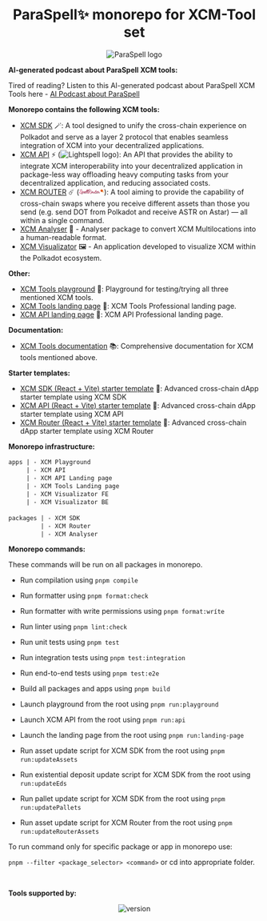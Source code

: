 <h1 align="center">
ParaSpell✨ monorepo for XCM-Tool set
</h1>

<p align="center">
<img width="400" alt="ParaSpell logo" src="https://github.com/paraspell/xcm-tools/assets/55763425/a65e3626-84cf-444b-ab77-9375508e5895">
</p>

**AI-generated podcast about ParaSpell XCM tools:**

Tired of reading? Listen to this AI-generated podcast about ParaSpell XCM Tools here - [AI Podcast about ParaSpell](https://notebooklm.google.com/notebook/4707adaa-0abf-417d-b48f-0f387e3625d3/audio)

**Monorepo contains the following XCM tools:**
- [XCM SDK](https://github.com/paraspell/xcm-tools/tree/main/packages/sdk) 🪄: A tool designed to unify the cross-chain experience on Polkadot and serve as a layer 2 protocol that enables seamless integration of XCM into your decentralized applications.
- [XCM API](https://github.com/paraspell/xcm-tools/tree/main/apps/xcm-api) ⚡️ (<img width="50" alt="Lightspell logo" src="https://user-images.githubusercontent.com/55763425/251588168-4855abc3-445a-4207-9a65-e891975be62c.png">): An API that provides the ability to integrate XCM interoperability into your decentralized application in package-less way offloading heavy computing tasks from your decentralized application, and reducing associated costs.
- [XCM ROUTER](https://github.com/paraspell/xcm-tools/tree/main/packages/xcm-router) ☄️ (<img width="50" alt="Spellrouter logo" src="https://raw.githubusercontent.com/paraspell/presskit/refs/heads/main/logos_spellrouter/Full%20name.png">): A tool aiming to provide the capability of cross-chain swaps where you receive different assets than those you send (e.g. send DOT from Polkadot and receive ASTR on Astar) — all within a single command.
- [XCM Analyser](https://github.com/paraspell/xcm-tools/tree/main/packages/xcm-analyser) 🔎 - Analyser package to convert XCM Multilocations into a human-readable format.
- [XCM Visualizator](https://github.com/paraspell/xcm-tools/tree/main/apps/visualizator-fe) 🖼️ - An application developed to visualize XCM within the Polkadot ecosystem.

**Other:**
- [XCM Tools playground](https://github.com/paraspell/xcm-tools/tree/main/apps/playground) 🛝: Playground for testing/trying all three mentioned XCM tools.
- [XCM Tools landing page](https://github.com/paraspell/xcm-tools/tree/main/apps/site) 🛬: XCM Tools Professional landing page.
- [XCM API landing page](https://github.com/paraspell/xcm-tools/tree/main/apps/lightspell-site) 🛬: XCM API Professional landing page.

**Documentation:**
- [XCM Tools documentation](https://paraspell.github.io/docs/) 📚: Comprehensive documentation for XCM tools mentioned above.

**Starter templates:**
- [XCM SDK (React + Vite) starter template](https://github.com/paraspell/xcm-sdk-template) 🛫: Advanced cross-chain dApp starter template using XCM SDK 
- [XCM API (React + Vite) starter template](https://github.com/paraspell/xcm-api-template) 🛫: Advanced cross-chain dApp starter template using XCM API
- [XCM Router (React + Vite) starter template](https://github.com/paraspell/xcm-router-template) 🛫: Advanced cross-chain dApp starter template using XCM Router

**Monorepo infrastructure:**
```
apps | - XCM Playground
     | - XCM API
     | - XCM API Landing page
     | - XCM Tools Landing page
     | - XCM Visualizator FE
     | - XCM Visualizator BE

packages | - XCM SDK
         | - XCM Router
         | - XCM Analyser
```

**Monorepo commands:**

These commands will be run on all packages in monorepo.

- Run compilation using `pnpm compile`

- Run formatter using `pnpm format:check`

- Run formatter with write permissions using `pnpm format:wríte`

- Run linter using `pnpm lint:check`

- Run unit tests using `pnpm test`

- Run integration tests using `pnpm test:integration`

- Run end-to-end tests using `pnpm test:e2e`
  
- Build all packages and apps using `pnpm build`

- Launch playground from the root using `pnpm run:playground`

- Launch XCM API from the root using `pnpm run:api`

- Launch the landing page from the root using `pnpm run:landing-page`

- Run asset update script for XCM SDK from the root using `pnpm run:updateAssets`

- Run existential deposit update script for XCM SDK from the root using `run:updateEds`

- Run pallet update script for XCM SDK from the root using `pnpm run:updatePallets`

- Run asset update script for XCM Router from the root using `pnpm run:updateRouterAssets`

To run command only for specific package or app in monorepo use:

`pnpm --filter <package_selector> <command>` or cd into appropriate folder.

<br/>

**Tools supported by:**
<div align="center">
      <img width="200" alt="version" src="https://user-images.githubusercontent.com/55763425/211145923-f7ee2a57-3e63-4b7d-9674-2da9db46b2ee.png" />
</div>

